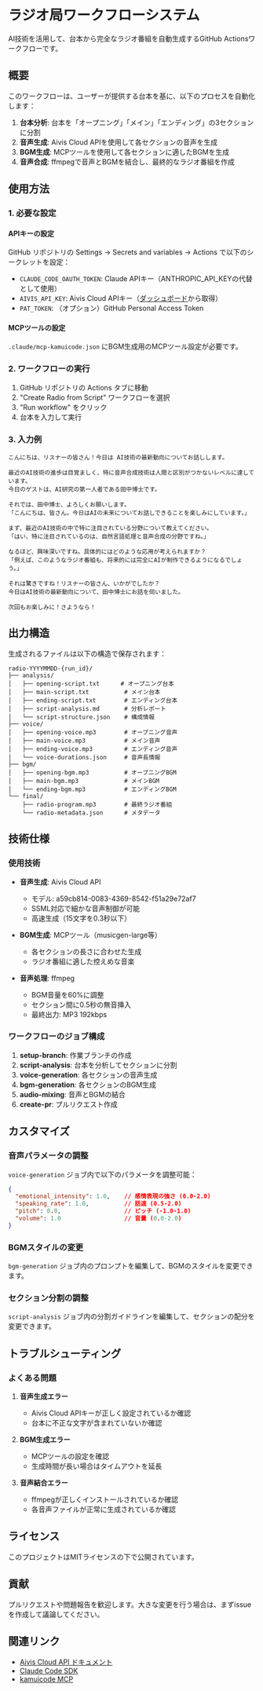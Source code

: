 # ラジオ局ワークフローシステム

AI技術を活用して、台本から完全なラジオ番組を自動生成するGitHub Actionsワークフローです。

## 概要

このワークフローは、ユーザーが提供する台本を基に、以下のプロセスを自動化します：

1. **台本分析**: 台本を「オープニング」「メイン」「エンディング」の3セクションに分割
2. **音声生成**: Aivis Cloud APIを使用して各セクションの音声を生成
3. **BGM生成**: MCPツールを使用して各セクションに適したBGMを生成
4. **音声合成**: ffmpegで音声とBGMを結合し、最終的なラジオ番組を作成

## 使用方法

### 1. 必要な設定

#### APIキーの設定
GitHub リポジトリの Settings → Secrets and variables → Actions で以下のシークレットを設定：

- `CLAUDE_CODE_OAUTH_TOKEN`: Claude APIキー（ANTHROPIC_API_KEYの代替として使用）
- `AIVIS_API_KEY`: Aivis Cloud APIキー（[ダッシュボード](https://api.aivis-project.com/dashboard)から取得）
- `PAT_TOKEN`: （オプション）GitHub Personal Access Token

#### MCPツールの設定
`.claude/mcp-kamuicode.json` にBGM生成用のMCPツール設定が必要です。

### 2. ワークフローの実行

1. GitHub リポジトリの Actions タブに移動
2. "Create Radio from Script" ワークフローを選択
3. "Run workflow" をクリック
4. 台本を入力して実行

### 3. 入力例

```
こんにちは、リスナーの皆さん！今日は AI技術の最新動向についてお話しします。

最近のAI技術の進歩は目覚ましく、特に音声合成技術は人間と区別がつかないレベルに達しています。
今日のゲストは、AI研究の第一人者である田中博士です。

それでは、田中博士、よろしくお願いします。
「こんにちは、皆さん。今日はAIの未来についてお話しできることを楽しみにしています。」

まず、最近のAI技術の中で特に注目されている分野について教えてください。
「はい、特に注目されているのは、自然言語処理と音声合成の分野ですね。」

なるほど、興味深いですね。具体的にはどのような応用が考えられますか？
「例えば、このようなラジオ番組も、将来的には完全にAIが制作できるようになるでしょう。」

それは驚きですね！リスナーの皆さん、いかがでしたか？
今日はAI技術の最新動向について、田中博士にお話を伺いました。

次回もお楽しみに！さようなら！
```

## 出力構造

生成されるファイルは以下の構造で保存されます：

```
radio-YYYYMMDD-{run_id}/
├── analysis/
│   ├── opening-script.txt      # オープニング台本
│   ├── main-script.txt          # メイン台本
│   ├── ending-script.txt        # エンディング台本
│   ├── script-analysis.md       # 分析レポート
│   └── script-structure.json    # 構成情報
├── voice/
│   ├── opening-voice.mp3        # オープニング音声
│   ├── main-voice.mp3           # メイン音声
│   ├── ending-voice.mp3         # エンディング音声
│   └── voice-durations.json     # 音声長情報
├── bgm/
│   ├── opening-bgm.mp3          # オープニングBGM
│   ├── main-bgm.mp3             # メインBGM
│   └── ending-bgm.mp3           # エンディングBGM
└── final/
    ├── radio-program.mp3        # 最終ラジオ番組
    └── radio-metadata.json      # メタデータ
```

## 技術仕様

### 使用技術

- **音声生成**: Aivis Cloud API
  - モデル: a59cb814-0083-4369-8542-f51a29e72af7
  - SSML対応で細かな音声制御が可能
  - 高速生成（15文字を0.3秒以下）

- **BGM生成**: MCPツール（musicgen-large等）
  - 各セクションの長さに合わせた生成
  - ラジオ番組に適した控えめな音楽

- **音声処理**: ffmpeg
  - BGM音量を60%に調整
  - セクション間に0.5秒の無音挿入
  - 最終出力: MP3 192kbps

### ワークフローのジョブ構成

1. **setup-branch**: 作業ブランチの作成
2. **script-analysis**: 台本を分析してセクションに分割
3. **voice-generation**: 各セクションの音声生成
4. **bgm-generation**: 各セクションのBGM生成
5. **audio-mixing**: 音声とBGMの結合
6. **create-pr**: プルリクエスト作成

## カスタマイズ

### 音声パラメータの調整

`voice-generation` ジョブ内で以下のパラメータを調整可能：

```json
{
  "emotional_intensity": 1.0,    // 感情表現の強さ (0.0-2.0)
  "speaking_rate": 1.0,          // 話速 (0.5-2.0)
  "pitch": 0.0,                  // ピッチ (-1.0-1.0)
  "volume": 1.0                  // 音量 (0.0-2.0)
}
```

### BGMスタイルの変更

`bgm-generation` ジョブ内のプロンプトを編集して、BGMのスタイルを変更できます。

### セクション分割の調整

`script-analysis` ジョブ内の分割ガイドラインを編集して、セクションの配分を変更できます。

## トラブルシューティング

### よくある問題

1. **音声生成エラー**
   - Aivis Cloud APIキーが正しく設定されているか確認
   - 台本に不正な文字が含まれていないか確認

2. **BGM生成エラー**
   - MCPツールの設定を確認
   - 生成時間が長い場合はタイムアウトを延長

3. **音声結合エラー**
   - ffmpegが正しくインストールされているか確認
   - 各音声ファイルが正常に生成されているか確認

## ライセンス

このプロジェクトはMITライセンスの下で公開されています。

## 貢献

プルリクエストや問題報告を歓迎します。大きな変更を行う場合は、まずissueを作成して議論してください。

## 関連リンク

- [Aivis Cloud API ドキュメント](https://api.aivis-project.com/docs)
- [Claude Code SDK](https://github.com/anthropic-ai/claude-code)
- [kamuicode MCP](https://github.com/AI-Summoner/ai-summoner)
